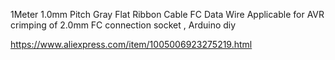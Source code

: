 1Meter 1.0mm Pitch Gray Flat Ribbon Cable FC Data Wire Applicable for AVR crimping of 2.0mm FC connection socket , Arduino diy

https://www.aliexpress.com/item/1005006923275219.html